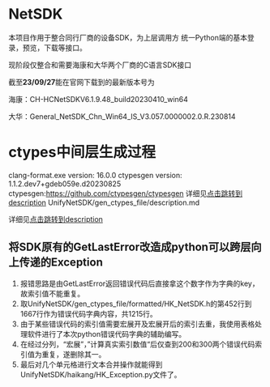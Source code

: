 
# NetSDK
本项目作用于整合同行厂商的设备SDK，为上层调用方 统一Python端的基本登录，预览，下载等接口。

现阶段仅整合和需要海康和大华两个厂商的C语言SDK接口

截至**23/09/27**能在官网下载到的最新版本号为

海康：CH-HCNetSDKV6.1.9.48_build20230410_win64

大华：General_NetSDK_Chn_Win64_IS_V3.057.0000002.0.R.230814

# ctypes中间层生成过程
clang-format.exe version: 16.0.0
ctypesgen version: 1.1.2.dev7+gdeb059e.d20230825
ctypesgen:https://github.com/ctypesgen/ctypesgen
详细见[点击跳转到description](gen_ctypes_file/description.md)
UnifyNetSDK/gen_ctypes_file/description.md

详细见[点击跳转到description](UnifyNetSDK/gen_ctypes_file/description.md)




## 将SDK原有的GetLastError改造成python可以跨层向上传递的Exception
1. 报错思路是由GetLastError返回错误代码后直接拿这个数字作为字典的key，故索引值不能重复。
2. 取UnifyNetSDK/gen_ctypes_file/formatted/HK_NetSDK.h的第452行到1667行作为错误代码字典内容，共1215行。
3. 由于某些错误代码的索引值需要宏展开及宏展开后的索引去重，我使用表格处理软件进行了本次python错误代码字典的辅助编写。
4. 在经过分列，“宏展”，”计算真实索引数值“后仅查到200和300两个错误代码索引值为重复，遂删除其一。
5. 最后对几个单元格进行文本合并操作就能得到UnifyNetSDK/haikang/HK_Exception.py文件了。

